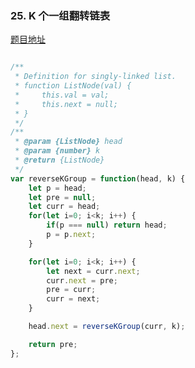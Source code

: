 ### 25. K 个一组翻转链表

[题目地址](https://leetcode-cn.com/problems/reverse-nodes-in-k-group/)

```javascript

/**
 * Definition for singly-linked list.
 * function ListNode(val) {
 *     this.val = val;
 *     this.next = null;
 * }
 */
/**
 * @param {ListNode} head
 * @param {number} k
 * @return {ListNode}
 */
var reverseKGroup = function(head, k) {
    let p = head;
    let pre = null;
    let curr = head;
    for(let i=0; i<k; i++) {
        if(p === null) return head;
        p = p.next;
    }

    for(let i=0; i<k; i++) {
        let next = curr.next;
        curr.next = pre;
        pre = curr;
        curr = next;
    }

    head.next = reverseKGroup(curr, k);

    return pre;
};

```